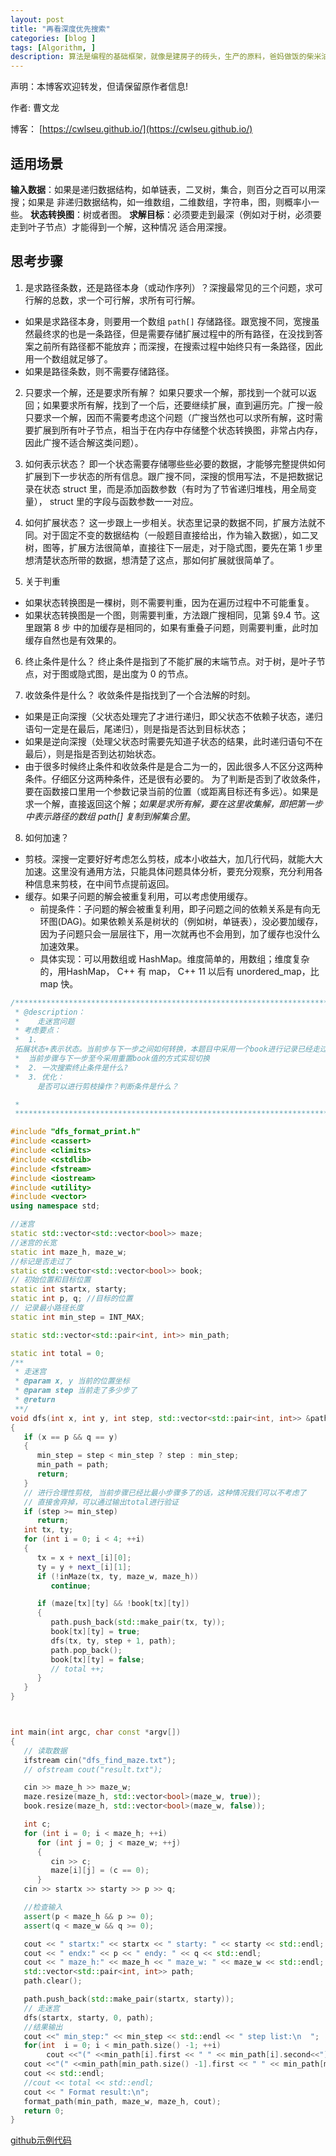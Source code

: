 ```yaml
---
layout: post
title: "再看深度优先搜索"
categories: [blog ]
tags: [Algorithm, ]
description: 算法是编程的基础框架，就像是建房子的砖头，生产的原料，爸妈做饭的柴米油盐。没有良好的算法基础，哪里做得出好菜，生产出优质的产品，建造出结实的房子。
---
```


声明：本博客欢迎转发，但请保留原作者信息! 

作者: 曹文龙

博客： [https://cwlseu.github.io/](https://cwlseu.github.io/)


## 适用场景

**输入数据**：如果是递归数据结构，如单链表，二叉树，集合，则百分之百可以用深搜；如果是
非递归数据结构，如一维数组，二维数组，字符串，图，则概率小一些。
**状态转换图**：树或者图。
**求解目标**：必须要走到最深（例如对于树，必须要走到叶子节点）才能得到一个解，这种情况
适合用深搜。

## 思考步骤
1. 是求路径条数，还是路径本身（或动作序列）？深搜最常见的三个问题，求可行解的总数，求一个可行解，求所有可行解。
- 如果是求路径本身，则要用一个数组 `path[]`  存储路径。跟宽搜不同，宽搜虽然最终求的也是一条路径，但是需要存储扩展过程中的所有路径，在没找到答案之前所有路径都不能放弃；而深搜，在搜索过程中始终只有一条路径，因此用一个数组就足够了。
- 如果是路径条数，则不需要存储路径。

2. 只要求一个解，还是要求所有解？
如果只要求一个解，那找到一个就可以返回；如果要求所有解，找到了一个后，还要继续扩展，直到遍历完。广搜一般只要求一个解，因而不需要考虑这个问题（广搜当然也可以求所有解，这时需要扩展到所有叶子节点，相当于在内存中存储整个状态转换图，非常占内存，因此广搜不适合解这类问题）。

3. 如何表示状态？
即一个状态需要存储哪些些必要的数据，才能够完整提供如何扩展到下一步状态的所有信息。跟广搜不同，深搜的惯用写法，不是把数据记录在状态 struct 里，而是添加函数参数（有时为了节省递归堆栈，用全局变量）， struct 里的字段与函数参数一一对应。

4. 如何扩展状态？
这一步跟上一步相关。状态里记录的数据不同，扩展方法就不同。对于固定不变的数据结构（一般题目直接给出，作为输入数据），如二叉树，图等，扩展方法很简单，直接往下一层走，对于隐式图，要先在第 1 步里想清楚状态所带的数据，想清楚了这点，那如何扩展就很简单了。

5. 关于判重
- 如果状态转换图是一棵树，则不需要判重，因为在遍历过程中不可能重复。
- 如果状态转换图是一个图，则需要判重，方法跟广搜相同，见第 §9.4 节。这里跟第 8 步
中的加缓存是相同的，如果有重叠子问题，则需要判重，此时加缓存自然也是有效果的。

6. 终止条件是什么？
终止条件是指到了不能扩展的末端节点。对于树，是叶子节点，对于图或隐式图，是出度为 0 的节点。

7. 收敛条件是什么？
收敛条件是指找到了一个合法解的时刻。
- 如果是正向深搜（父状态处理完了才进行递归，即父状态不依赖子状态，递归语句一定是在最后，尾递归），则是指是否达到目标状态；
- 如果是逆向深搜（处理父状态时需要先知道子状态的结果，此时递归语句不在最后），则是指是否到达初始状态。
- 由于很多时候终止条件和收敛条件是是合二为一的，因此很多人不区分这两种条件。仔细区分这两种条件，还是很有必要的。
为了判断是否到了收敛条件，要在函数接口里用一个参数记录当前的位置（或距离目标还有多远）。如果是求一个解，直接返回这个解；*如果是求所有解，要在这里收集解，即把第一步中表示路径的数组 path[] 复制到解集合里*。

8. 如何加速？
- 剪枝。深搜一定要好好考虑怎么剪枝，成本小收益大，加几行代码，就能大大加速。这里没有通用方法，只能具体问题具体分析，要充分观察，充分利用各种信息来剪枝，在中间节点提前返回。
- 缓存。如果子问题的解会被重复利用，可以考虑使用缓存。
    - 前提条件：子问题的解会被重复利用，即子问题之间的依赖关系是有向无环图(DAG)。如果依赖关系是树状的（例如树，单链表），没必要加缓存，因为子问题只会一层层往下，用一次就再也不会用到，加了缓存也没什么加速效果。
    - 具体实现：可以用数组或 HashMap。维度简单的，用数组；维度复杂的，用HashMap， C++ 有 map， C++ 11 以后有 unordered_map，比 map 快。

```cpp
/******************************************************************************
 * @description：
 *    走迷宫问题
 * 考虑要点：
 *  1.
 拓展状态+表示状态。当前步与下一步之间如何转换，本题目中采用一个book进行记录已经走过的步骤。
 *  当前步骤与下一步至今采用重置book值的方式实现切换
 *  2. 一次搜索终止条件是什么?
 *  3. 优化：
      是否可以进行剪枝操作？判断条件是什么？

 *
 ******************************************************************************/

#include "dfs_format_print.h"
#include <cassert>
#include <climits>
#include <cstdlib>
#include <fstream>
#include <iostream>
#include <utility>
#include <vector>
using namespace std;

//迷宫
static std::vector<std::vector<bool>> maze;
//迷宫的长宽
static int maze_h, maze_w;
//标记是否走过了
static std::vector<std::vector<bool>> book;
// 初始位置和目标位置
static int startx, starty;
static int p, q; //目标的位置
// 记录最小路径长度
static int min_step = INT_MAX;

static std::vector<std::pair<int, int>> min_path;

static int total = 0;
/**
 * 走迷宫
 * @param x, y 当前的位置坐标
 * @param step 当前走了多少步了
 * @return
 **/
void dfs(int x, int y, int step, std::vector<std::pair<int, int>> &path)
{
   if (x == p && q == y)
   {
      min_step = step < min_step ? step : min_step;
      min_path = path;
      return;
   }
   // 进行合理性剪枝, 当前步骤已经比最小步骤多了的话，这种情况我们可以不考虑了
   // 直接舍弃掉，可以通过输出total进行验证
   if (step >= min_step)
      return;
   int tx, ty;
   for (int i = 0; i < 4; ++i)
   {
      tx = x + next_[i][0];
      ty = y + next_[i][1];
      if (!inMaze(tx, ty, maze_w, maze_h))
         continue;

      if (maze[tx][ty] && !book[tx][ty])
      {
         path.push_back(std::make_pair(tx, ty));
         book[tx][ty] = true;
         dfs(tx, ty, step + 1, path);
         path.pop_back();
         book[tx][ty] = false;
         // total ++;
      }
   }
}



int main(int argc, char const *argv[])
{
   // 读取数据
   ifstream cin("dfs_find_maze.txt");
   // ofstream cout("result.txt");

   cin >> maze_h >> maze_w;
   maze.resize(maze_h, std::vector<bool>(maze_w, true));
   book.resize(maze_h, std::vector<bool>(maze_w, false));

   int c;
   for (int i = 0; i < maze_h; ++i)
      for (int j = 0; j < maze_w; ++j)
      {
         cin >> c;
         maze[i][j] = (c == 0);
      }
   cin >> startx >> starty >> p >> q;

   //检查输入
   assert(p < maze_h && p >= 0);
   assert(q < maze_w && q >= 0);

   cout << " startx:" << startx << " starty: " << starty << std::endl;
   cout << " endx:" << p << " endy: " << q << std::endl;
   cout << " maze_h:" << maze_h << " maze_w: " << maze_w << std::endl;
   std::vector<std::pair<int, int>> path;
   path.clear();

   path.push_back(std::make_pair(startx, starty));
   // 走迷宫
   dfs(startx, starty, 0, path);
   //结果输出
   cout <<" min_step:" << min_step << std::endl << " step list:\n  ";
   for(int  i = 0; i < min_path.size() -1; ++i)
        cout <<"(" <<min_path[i].first << " " << min_path[i].second<<") -> ";
   cout <<"(" <<min_path[min_path.size() -1].first << " " << min_path[min_path.size() -1].second<<")";
   cout << std::endl;
   //cout << total << std::endl;
   cout << " Format result:\n";
   format_path(min_path, maze_w, maze_h, cout);
   return 0;
}
```

[github示例代码](https://github.com/cwlseu/Algorithm/tree/master/aha/ch4)